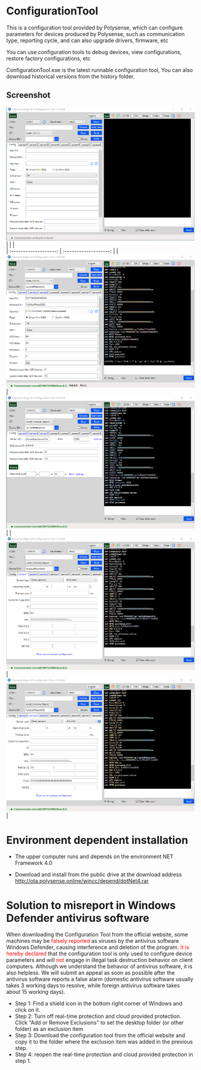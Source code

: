 # ConfigurationTool

This is a configuration tool provided by Polysense, which can configure parameters for devices produced by Polysense, such as communication type, reporting cycle, and can also upgrade drivers, firmware, etc

You can use configuration tools to debug devices, view configurations, restore factory configurations, etc

ConfigurationTool.exe is the latest runnable configuration tool, You can also download historical versions from the history folder.

## Screenshot
![Config00](/image/Config_00.png) 
|                |                |                 
| :-------------------: | :-------------------: |
| ![Config01](/image/Config_01.png) | ![Config02](/image/Config_02.png) |
| ![Config03](/image/Config_03.png) | ![Config04](/image/Config_04.png) |

# Environment dependent installation
* The upper computer runs and depends on the environment NET Framework 4.0

* Download and install from the public drive at the download address http://ota.polysense.online/wincc/depend/dotNet4.rar


# Solution to misreport in Windows Defender antivirus software
When downloading the Configuration Tool from the official website, some machines may be <font color="red">falsely reported</font> as viruses by the antivirus software Windows Defender, causing interference and deletion of the program. <font color="red">It is hereby declared</font> that the configuration tool is only used to configure device parameters and will <font color="red">not</font> engage in illegal task destruction behavior on client computers. Although we understand the behavior of antivirus software, it is also helpless. We will submit an appeal as soon as possible after the antivirus software reports a false alarm (domestic antivirus software usually takes 3 working days to resolve, while foreign antivirus software takes about 15 working days).

* Step 1: Find a shield icon in the bottom right corner of Windows and click on it.
* Step 2: Turn off real-time protection and cloud provided protection. Click "Add or Remove Exclusions" to set the desktop folder (or other folder) as an exclusion item
* Step 3: Download the configuration tool from the official website and copy it to the folder where the exclusion item was added in the previous step.
* Step 4: reopen the real-time protection and cloud provided protection in step 1.